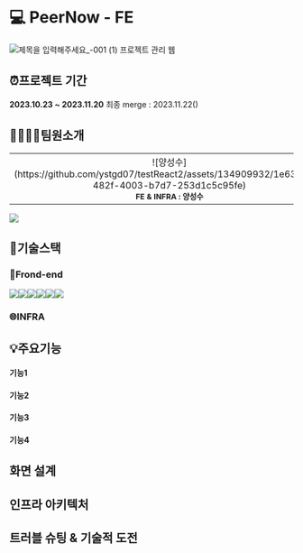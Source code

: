 # 💻 PeerNow - FE
![제목을 입력해주세요_-001 (1)](https://github.com/ystgd07/testReact2/assets/134909932/1c474c4c-a9e3-4f80-b7ce-29f366eeb72a)
프로젝트 관리 웹

## ⏰프로젝트 기간
<b>2023.10.23 ~ 2023.11.20</b>
최종 merge : 2023.11.22()

## 👨‍👩‍👧‍👦팀원소개
<table>
  <tbody>
    <tr>
      <td align="center">![양성수](https://github.com/ystgd07/testReact2/assets/134909932/1e63d620-482f-4003-b7d7-253d1c5c95fe)<br /><sub><b>FE & INFRA : 양성수</b></sub><br /></td>
      <td align="center">![이슬비 취업](https://github.com/ystgd07/testReact2/assets/134909932/85e99ef7-4891-4808-8474-25e6b4017091)"><br /><sub><b>FE & INFRA : 이슬비</b></sub><br /></td>
    </tr>
  </tbody>
</table>
<img src="https://github.com/n0hack/readme-template/assets/112933943/5e39ccca-699f-4c53-9328-f9baef9d2973">
</img>

## 🔧기술스택
### 🎨Frond-end
<img src="https://img.shields.io/badge/React-61DAFB?style=for-the-badge&logo=React&logoColor=black"><img src="https://img.shields.io/badge/Css-1572B6?style=for-the-badge&logo=Css&logoColor=white"><img src="https://img.shields.io/badge/Redux-764ABC?style=for-the-badge&logo=Redux&logoColor=purple"><img src="https://img.shields.io/badge/Next.js-000000?style=for-the-badge&logo=Next.js&logoColor=white"><img src="https://img.shields.io/badge/Spring-6DB33F?style=for-the-badge&logo=Spring&logoColor=green"><img src="https://img.shields.io/badge/Spring Boot-6DB33F?style=for-the-badge&logo=Spring Boot&logoColor=yellow">
### 🌐INFRA

## 💡주요기능
#### 기능1
#### 기능2
#### 기능3
#### 기능4

## 화면 설계

## 인프라 아키텍처

## 트러블 슈팅 & 기술적 도전
